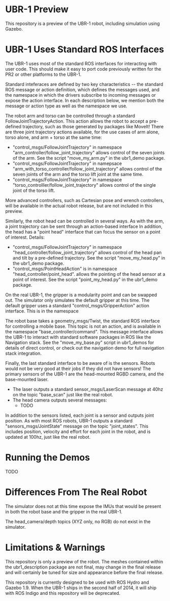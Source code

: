 UBR-1 Preview
============

This repository is a preview of the UBR-1 robot, including simulation using
Gazebo.

UBR-1 Uses Standard ROS Interfaces
===========
The UBR-1 uses most of the standard ROS interfaces for interacting with user
code. This should make it easy to port code previously written for the PR2 or
other platforms to the UBR-1.

Standard inteferaces are defined by two key characteristics -- the standard ROS
message or action definition, which defines the messages used, and the namespace
in which the drivers subscribe to incoming messages or expose the action
interface. In each description below, we mention both the message or action type
as well as the namespace we use.

The robot arm and torso can be controlled through a standard
FollowJointTrajectoryAction. This action allows the robot to accept a pre-defined
trajectory, such as those generated by packages like MoveIt! There are three
joint trajectory actions available, for the use cases of arm alone, torso alone,
and arm + torso at the same time:

 * "control_msgs/FollowJointTrajectory" in namespace "arm_controller/follow_joint_trajectory"
   allows control of the seven joints of the arm. See the script "move_my_arm.py" in the
   ubr1_demo package.
 * "control_msgs/FollowJointTrajectory" in namepsace "arm_with_torso_controller/follow_joint_trajectory"
   allows control of the seven joints of the arm and the torso lift joint at the same time.
 * "control_msgs/FollowJointTrajectory" in namespace "torso_controlller/follow_joint_trajectory"
   allows control of the single joint of the torso lift.

More advanced controllers, such as Cartesian pose and wrench controllers, will
be available in the actual robot release, but are not included in this preview.

Similarly, the robot head can be controlled in several ways. As with the arm,
a joint trajectory can be sent through an action-based interface In addition,
the head has a "point head" interface that can focus the sensor on a point
of interest. Details:

 * "control_msgs/FollowJointTrajectory" in namespace "head_controller/follow_joint_trajectory"
   allows control of the head pan and tilt by a pre-defined trajectory. See the script
   "move_my_head.py" in the ubr1_demo package.
 * "control_msgs/PointHeadAction" is in namespace "head_controller/point_head".
   allows the pointing of the head sensor at a point of interest. See the script
   "point_my_head.py" in the ubr1_demo package.

On the real UBR-1, the gripper is a modularity point and can be swapped out. The
simulator only simulates the default gripper at this time. The default gripper
uses a standard "control_msgs/GripperAction" action interface. This is in the
namespace 

The robot base takes a geometry_msgs/Twist, the standard ROS interface for
controlling a mobile base. This topic is not an action, and is available in the
namespace "base_controller/command". This message interface allows the UBR-1 to
interact with standard software packages in ROS like the Navigation stack.
See the "move_my_base.py" script in ubr1_demos for details of direct control,
or check out the navigation demo for full navigation stack integration.

Finally, the last standard interface to be aware of is the sensors. Robots would
not be very good at their jobs if they did not have sensors! The primary sensors
of the UBR-1 are the head-mounted RGBD camera, and the base-mounted laser. 

 * The laser outputs a standard sensor_msgs/LaserScan message at 40hz on the
   topic "base_scan" just like the real robot.
 * The head camera outputs several messages:
   * TODO

In addition to the sensors listed, each joint is a sensor and outputs joint
position. As with most ROS robots, UBR-1 outputs a standard "sensors_msgs/JointState"
message on the topic "joint_states". This includes position, velocity and effort
for each joint in the robot, and is updated at 100hz, just like the real robot.

Running the Demos
===========
TODO

Differences From The Real Robot
===========
The simulator does not at this time expose the IMUs that would be present in both
the robot base and the gripper in the real UBR-1.

The head_camera/depth topics (XYZ only, no RGB) do not exist in the simulator.

Limitations & Warnings
===========
This repository is only a preview of the robot. The meshes contained within
the ubr1_description package are not final, may change in the final release
and will certainly be tuned for size and appearance before the final release.

This repository is currently designed to be used with ROS Hydro and
Gazebo 1.9. When the UBR-1 ships in the second half of 2014, it will ship with
ROS Indigo and this repository will be deprecated.
